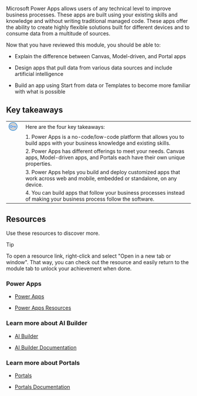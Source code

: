 Microsoft Power Apps allows users of any technical level to improve business processes. These apps are built using your existing skills and knowledge and without writing traditional managed code. These apps offer the ability to create highly flexible solutions built for different devices and to consume data from a multitude of sources.

Now that you have reviewed this module, you should be able to:

- Explain the difference between Canvas, Model-driven, and Portal apps

- Design apps that pull data from various data sources and include artificial intelligence

- Build an app using Start from data or Templates to become more familiar with what is possible

## Key takeaways



| | |
| - | -|
| ![Icon of lightbulb](../media/key-takeaway.png) | Here are the four key takeaways: |
| | 1. Power Apps is a no-code/low-code platform that allows you to build apps with your business knowledge and existing skills. |
| | 2. Power Apps has different offerings to meet your needs. Canvas apps, Model-driven apps, and Portals each have their own unique properties. |
| | 3. Power Apps helps you build and deploy customized apps that work across web and mobile, embedded or standalone, on any device. |
| | 4. You can build apps that follow your business processes instead of making your business process follow the software. |

## Resources

Use these resources to discover more.

> [!TIP]
> To open a resource link, right-click and select "Open in a new tab or window". That way, you can check out the resource and easily return to the module tab to unlock your achievement when done.

### Power Apps

- [Power Apps](https://powerapps.microsoft.com/)

- [Power Apps Resources](https://powerapps.microsoft.com/blog/microsoft-powerapps-learning-resources/)

### Learn more about AI Builder

- [AI Builder](https://powerapps.microsoft.com/en-us/ai-builder/)

- [AI Builder Documentation](https://docs.microsoft.com/ai-builder/overview)

### Learn more about Portals

- [Portals](https://powerapps.microsoft.com/portals/)

- [Portals Documentation](https://docs.microsoft.com/powerapps/maker/portals/overview)
